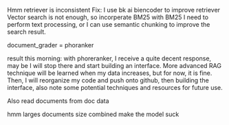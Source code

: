 Hmm retriever is inconsistent
Fix: I use bk ai biencoder to improve retriever
Vector search is not enough, so incorperate BM25
with BM25 I need to perform text processing, 
or I can use semantic chunking to improve the search result.

document_grader = phoranker

result this morning: with phoreranker, I receive a quite decent response, may be I will stop there and start building an interface.
More advanced RAG technique will be learned when my data increases, but for now, it is fine.
Then, I will reorganize my code and push onto github, then building the interface, also note some potential techniques and resources for future use. 

Also read documents from doc data

hmm larges documents size combined make the model suck